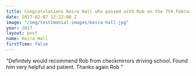 ```yaml
---
title: Congratulations Keira Hall who passed with Rob on the 7th February
date: 2017-02-07 12:22:00 Z
image: "/img/testimonial-images/keira-hall.jpg"
year: 2017
layout: post
name: Keira Hall
firstTime: false
---
```


"Definitely would recommend Rob from checkmirrors driving school. Found him very helpful and patient. Thanks again Rob "
